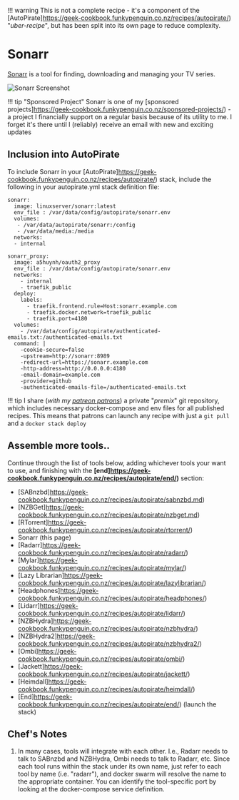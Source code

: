 !!! warning
    This is not a complete recipe - it's a component of the [AutoPirate]https://geek-cookbook.funkypenguin.co.nz/recipes/autopirate/) "_uber-recipe_", but has been split into its own page to reduce complexity.


# Sonarr

[Sonarr](https://sonarr.tv/) is a tool for finding, downloading and managing your TV series.

![Sonarr Screenshot](../../images/sonarr.png)

!!! tip "Sponsored Project"
    Sonarr is one of my [sponsored projects]https://geek-cookbook.funkypenguin.co.nz/sponsored-projects/) - a project I financially support on a regular basis because of its utility to me. I forget it's there until I (reliably) receive an email with new and exciting updates 

## Inclusion into AutoPirate

To include Sonarr in your [AutoPirate]https://geek-cookbook.funkypenguin.co.nz/recipes/autopirate/) stack, include the following in your autopirate.yml stack definition file:

```
sonarr:
  image: linuxserver/sonarr:latest
  env_file : /var/data/config/autopirate/sonarr.env
  volumes:
   - /var/data/autopirate/sonarr:/config
   - /var/data/media:/media
  networks:
  - internal

sonarr_proxy:
  image: a5huynh/oauth2_proxy
  env_file : /var/data/config/autopirate/sonarr.env
  networks:
    - internal
    - traefik_public
  deploy:
    labels:
      - traefik.frontend.rule=Host:sonarr.example.com
      - traefik.docker.network=traefik_public
      - traefik.port=4180
  volumes:
    - /var/data/config/autopirate/authenticated-emails.txt:/authenticated-emails.txt
  command: |
    -cookie-secure=false
    -upstream=http://sonarr:8989
    -redirect-url=https://sonarr.example.com
    -http-address=http://0.0.0.0:4180
    -email-domain=example.com
    -provider=github
    -authenticated-emails-file=/authenticated-emails.txt
```

!!! tip
    I share (_with my [patreon patrons](https://www.patreon.com/funkypenguin)_) a private "_premix_" git repository, which includes necessary docker-compose and env files for all published recipes. This means that patrons can launch any recipe with just a ```git pull``` and a ```docker stack deploy``` 

## Assemble more tools..

Continue through the list of tools below, adding whichever tools your want to use, and finishing with the **[end]https://geek-cookbook.funkypenguin.co.nz/recipes/autopirate/end/)** section:

* [SABnzbd]https://geek-cookbook.funkypenguin.co.nz/recipes/autopirate/sabnzbd.md)
* [NZBGet]https://geek-cookbook.funkypenguin.co.nz/recipes/autopirate/nzbget.md)
* [RTorrent]https://geek-cookbook.funkypenguin.co.nz/recipes/autopirate/rtorrent/)
* Sonarr (this page)
* [Radarr]https://geek-cookbook.funkypenguin.co.nz/recipes/autopirate/radarr/)
* [Mylar]https://geek-cookbook.funkypenguin.co.nz/recipes/autopirate/mylar/)
* [Lazy Librarian]https://geek-cookbook.funkypenguin.co.nz/recipes/autopirate/lazylibrarian/)
* [Headphones]https://geek-cookbook.funkypenguin.co.nz/recipes/autopirate/headphones/)
* [Lidarr]https://geek-cookbook.funkypenguin.co.nz/recipes/autopirate/lidarr/)
* [NZBHydra]https://geek-cookbook.funkypenguin.co.nz/recipes/autopirate/nzbhydra/)
* [NZBHydra2]https://geek-cookbook.funkypenguin.co.nz/recipes/autopirate/nzbhydra2/)
* [Ombi]https://geek-cookbook.funkypenguin.co.nz/recipes/autopirate/ombi/)
* [Jackett]https://geek-cookbook.funkypenguin.co.nz/recipes/autopirate/jackett/)
* [Heimdall]https://geek-cookbook.funkypenguin.co.nz/recipes/autopirate/heimdall/)
* [End]https://geek-cookbook.funkypenguin.co.nz/recipes/autopirate/end/) (launch the stack)


## Chef's Notes 

1. In many cases, tools will integrate with each other. I.e., Radarr needs to talk to SABnzbd and NZBHydra, Ombi needs to talk to Radarr, etc. Since each tool runs within the stack under its own name, just refer to each tool by name (i.e. "radarr"), and docker swarm will resolve the name to the appropriate container. You can identify the tool-specific port by looking at the docker-compose service definition.